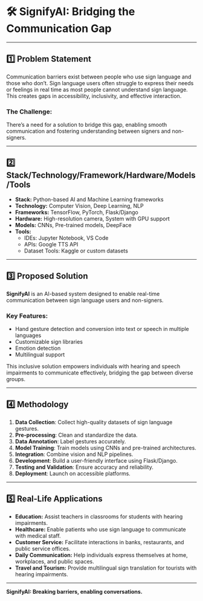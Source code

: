 # 🛠️ **SignifyAI: Bridging the Communication Gap**  

---

## 1️⃣ **Problem Statement**  
Communication barriers exist between people who use sign language and those who don’t. Sign language users often struggle to express their needs or feelings in real time as most people cannot understand sign language. This creates gaps in accessibility, inclusivity, and effective interaction.  

### The Challenge:  
There’s a need for a solution to bridge this gap, enabling smooth communication and fostering understanding between signers and non-signers.  

---

## 2️⃣ **Stack/Technology/Framework/Hardware/Models/Tools**  

- **Stack:** Python-based AI and Machine Learning frameworks  
- **Technology:** Computer Vision, Deep Learning, NLP  
- **Frameworks:** TensorFlow, PyTorch, Flask/Django  
- **Hardware:** High-resolution camera, System with GPU support  
- **Models:** CNNs, Pre-trained models, DeepFace  
- **Tools:**  
  - IDEs: Jupyter Notebook, VS Code  
  - APIs: Google TTS API  
  - Dataset Tools: Kaggle or custom datasets  

---

## 3️⃣ **Proposed Solution**  
**SignifyAI** is an AI-based system designed to enable real-time communication between sign language users and non-signers.  

### Key Features:  
- Hand gesture detection and conversion into text or speech in multiple languages  
- Customizable sign libraries  
- Emotion detection  
- Multilingual support  

This inclusive solution empowers individuals with hearing and speech impairments to communicate effectively, bridging the gap between diverse groups.  

---

## 4️⃣ **Methodology**  

1. **Data Collection**: Collect high-quality datasets of sign language gestures.  
2. **Pre-processing**: Clean and standardize the data.  
3. **Data Annotation**: Label gestures accurately.  
4. **Model Training**: Train models using CNNs and pre-trained architectures.  
5. **Integration**: Combine vision and NLP pipelines.  
6. **Development**: Build a user-friendly interface using Flask/Django.  
7. **Testing and Validation**: Ensure accuracy and reliability.  
8. **Deployment**: Launch on accessible platforms.  

---

## 5️⃣ **Real-Life Applications**  

- **Education:** Assist teachers in classrooms for students with hearing impairments.  
- **Healthcare:** Enable patients who use sign language to communicate with medical staff.  
- **Customer Service:** Facilitate interactions in banks, restaurants, and public service offices.  
- **Daily Communication:** Help individuals express themselves at home, workplaces, and public spaces.  
- **Travel and Tourism:** Provide multilingual sign translation for tourists with hearing impairments.  

---

**SignifyAI: Breaking barriers, enabling conversations.**  
